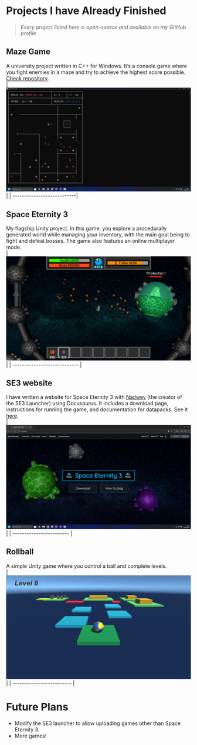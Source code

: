 # Projects I have Already Finished

> *Every project listed here is open-source and available on my GitHub profile.*

## Maze Game
A university project written in C++ for Windows. It’s a console game where you fight enemies in a maze and try to achieve the highest score possible. [Check repository](https://github.com/Kamiloso/Maze-Game).  
| ![Maze Game](mazegame.png) |
| ---------------------------|

## Space Eternity 3
My flagship Unity project. In this game, you explore a procedurally generated world while managing your inventory, with the main goal being to fight and defeat bosses. The game also features an online multiplayer mode.  
| ![Space Eternity 3](se3.png) |
| ---------------------------- |

## SE3 website
I have written a website for Space Eternity 3 with [Nadwey](https://github.com/Nadwey/) (the creator of the SE3 Launcher) using Docusaurus. It includes a download page, instructions for running the game, and documentation for datapacks. See it [here](https://se3.page).  
| ![se3.page](se3page.png) |
| ------------------------ |

## Rollball
A simple Unity game where you control a ball and complete levels.  
| ![Rollball](rollball.png) |
| ------------------------- |

# Future Plans
- Modify the SE3 launcher to allow uploading games other than Space Eternity 3.
- More games!
